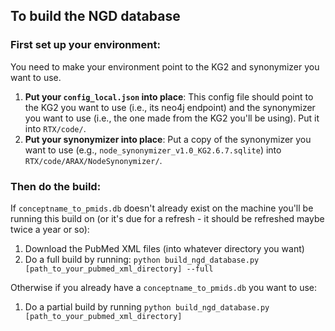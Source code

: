## To build the NGD database

### First set up your environment:

You need to make your environment point to the KG2 and synonymizer you want to use.

1. **Put your `config_local.json` into place**: This config file should point to the KG2 you want to use (i.e., its neo4j endpoint) and the synonymizer you want to use (i.e., the one made from the KG2 you'll be using). Put it into `RTX/code/`.
1. **Put your synonymizer into place**: Put a copy of the synonymizer you want to use (e.g., `node_synonymizer_v1.0_KG2.6.7.sqlite`) into `RTX/code/ARAX/NodeSynonymizer/`.

### Then do the build:

If `conceptname_to_pmids.db` doesn't already exist on the machine you'll be running this build on (or it's due for a refresh - it should be refreshed maybe twice a year or so):
1. Download the PubMed XML files (into whatever directory you want)
1. Do a full build by running: `python build_ngd_database.py [path_to_your_pubmed_xml_directory] --full`

Otherwise if you already have a `conceptname_to_pmids.db` you want to use:

1. Do a partial build by running `python build_ngd_database.py [path_to_your_pubmed_xml_directory]`